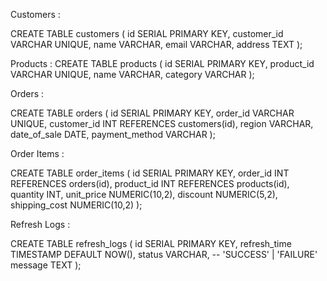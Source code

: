 Customers :

CREATE TABLE customers (
  id SERIAL PRIMARY KEY,
  customer_id VARCHAR UNIQUE,
  name VARCHAR,
  email VARCHAR,
  address TEXT
);

Products :
CREATE TABLE products (
  id SERIAL PRIMARY KEY,
  product_id VARCHAR UNIQUE,
  name VARCHAR,
  category VARCHAR
);

Orders :

CREATE TABLE orders (
  id SERIAL PRIMARY KEY,
  order_id VARCHAR UNIQUE,
  customer_id INT REFERENCES customers(id),
  region VARCHAR,
  date_of_sale DATE,
  payment_method VARCHAR
);

Order Items :

CREATE TABLE order_items (
  id SERIAL PRIMARY KEY,
  order_id INT REFERENCES orders(id),
  product_id INT REFERENCES products(id),
  quantity INT,
  unit_price NUMERIC(10,2),
  discount NUMERIC(5,2),
  shipping_cost NUMERIC(10,2)
);

Refresh Logs :

CREATE TABLE refresh_logs (
  id SERIAL PRIMARY KEY,
  refresh_time TIMESTAMP DEFAULT NOW(),
  status VARCHAR,  -- 'SUCCESS' | 'FAILURE'
  message TEXT
);
